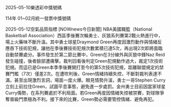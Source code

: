 
2025-05-10樂透彩中獎號碼

                                
114年 01~02月統一發票中獎號碼
                             
2025-05-12空氣品質指標
                              [NOWnews今日新聞] NBA美國職籃（National Basketball Association）西區季後賽次輪勇士、灰狼系列賽第2戰火熱進行中，場上火藥味不斷升溫。其中勇士球星Draymond Green再度因激烈動作與情緒反應吞下技術犯規，讓他在季後賽技術犯規次數累積已達5次，再出現2次即將面臨自動禁賽處分。事件發生於第二節比賽中，Green在3分線外與灰狼中鋒Naz Reid發生碰撞，後者臉部遭痛擊。裁判回看後判定Green犯規動作過大，裁定1次技術犯規。而這已是Green本季季後賽開打至今的第5次技術犯規，距離聯盟規定的禁賽門檻（7次）僅差2次。在遭吹判後，Green情緒持續失控，不斷對裁判表達不滿，甚至出現激烈言詞，場面一度火爆。眼見情勢升溫，勇士一哥Stephen Curry立刻上前拉住Green，試圖平息事態，避免進一步處罰。金州勇士目前因當家球星Curry傷勢，在系列賽處於不利局面。若Green再度因情緒失控被禁賽，對球隊爭奪晉級門票極為不利。接下來的比賽，Green勢必需要管控情緒、避免再犯。